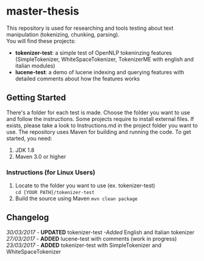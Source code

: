 # master-thesis

This repository is used for researching and tools testing about text manipulation (tokenizing, chunking, parsing).  
You will find these projects:  
- **tokenizer-test**: a simple test of OpenNLP tokeninzing features (SimpleTokenizer, WhiteSpaceTokenizer, TokenizerME with english and italian modules)
- **lucene-test**: a demo of lucene indexing and querying features with detailed comments about how the features works  

## Getting Started
There's a folder for each test is made. Choose the folder you want to use and follow the instructions. Some projects require to install external files. If exists, please take a look to Instructions.md in the project folder you want to use.
The repository uses Maven for building and running the code. To get started, you need:

1. JDK 1.8 
2. Maven 3.0 or higher

### Instructions (for Linux Users)
1. Locate to the folder you want to use (ex. tokenizer-test)  
	`cd [YOUR PATH]/tokenizer-test`
2. Build the source using Maven
	`mvn clean package`
	
## Changelog
*30/03/2017* - **UPDATED** tokenizer-test *-Added* English and Italian tokenizer  
*27/03/2017* - **ADDED** lucene-test with comments (work in progress)  
*23/03/2017* - **ADDED** tokenizer-test with SimpleTokenizer and WhiteSpaceTokenizer 
